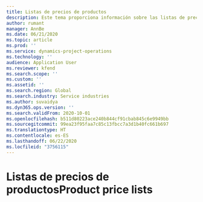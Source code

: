 ```yaml
---
title: Listas de precios de productos
description: Este tema proporciona información sobre las listas de precios de productos en las operaciones del proyecto.
author: rumant
manager: AnnBe
ms.date: 06/21/2020
ms.topic: article
ms.prod: ''
ms.service: dynamics-project-operations
ms.technology: ''
audience: Application User
ms.reviewer: kfend
ms.search.scope: ''
ms.custom: ''
ms.assetid: ''
ms.search.region: Global
ms.search.industry: Service industries
ms.author: suvaidya
ms.dyn365.ops.version: ''
ms.search.validFrom: 2020-10-01
ms.openlocfilehash: b511d80223ace240b844cf91cbab845c6e9949bb
ms.sourcegitcommit: 99ea23f95faa7c85c13fbcc7a3d1b40fc661b697
ms.translationtype: HT
ms.contentlocale: es-ES
ms.lasthandoff: 06/22/2020
ms.locfileid: "3756115"
---
```

# <a name="product-price-lists"></a><span data-ttu-id="21a63-103">Listas de precios de productos</span><span class="sxs-lookup"><span data-stu-id="21a63-103">Product price lists</span></span>

